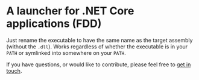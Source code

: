 # A launcher for .NET Core applications (FDD)

Just rename the executable to have the same name as the target assembly (without the `.dll`).
Works regardless of whether the executable is in your `PATH` or symlinked into somewhere on your `PATH`.

If you have questions, or would like to contribute, please feel free to [get in touch](https://github.com/tintoy/dotnet-launcher/issues/new).
